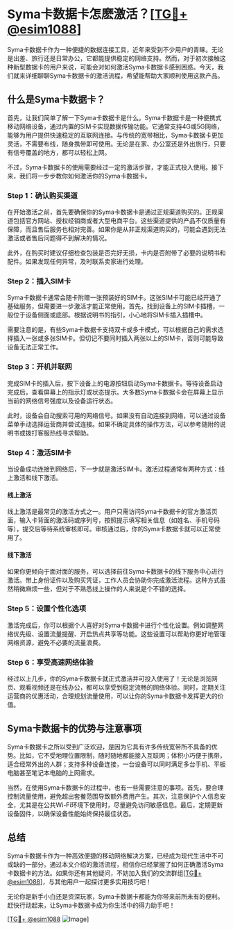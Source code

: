 # Syma卡数据卡怎麽激活？[[TG💪+ @esim1088](https://t.me/s/esim1088)]

Syma卡数据卡作为一种便捷的数据连接工具，近年来受到不少用户的青睐。无论是出差、旅行还是日常办公，它都能提供稳定的网络支持。然而，对于初次接触这种新型数据卡的用户来说，可能会对如何激活Syma卡数据卡感到困惑。今天，我们就来详细聊聊Syma卡数据卡的激活流程，希望能帮助大家顺利使用这款产品。

## 什么是Syma卡数据卡？

首先，让我们简单了解一下Syma卡数据卡是什么。Syma卡数据卡是一种便携式移动网络设备，通过内置的SIM卡实现数据传输功能。它通常支持4G或5G网络，能够为用户提供快速稳定的互联网连接。与传统的宽带相比，Syma卡数据卡更加灵活，不需要布线，随身携带即可使用。无论是在家、办公室还是外出旅行，只要有信号覆盖的地方，都可以轻松上网。

不过，Syma卡数据卡的使用需要经过一定的激活步骤，才能正式投入使用。接下来，我们将一步步教你如何激活你的Syma卡数据卡。

### Step 1：确认购买渠道

在开始激活之前，首先要确保你的Syma卡数据卡是通过正规渠道购买的。正规渠道包括官方网站、授权经销商或者大型电商平台。这些渠道提供的产品不仅质量有保障，而且售后服务也相对完善。如果你是从非正规渠道购买的，可能会遇到无法激活或者售后问题得不到解决的情况。

此外，在购买时建议仔细检查包装是否完好无损，卡内是否附带了必要的说明书和配件。如果发现任何异常，及时联系卖家进行处理。

### Step 2：插入SIM卡

Syma卡数据卡通常会随卡附赠一张预装好的SIM卡。这张SIM卡可能已经开通了基础服务，但需要进一步激活才能正常使用。首先，找到设备上的SIM卡插槽，一般位于设备侧面或底部。根据说明书的指引，小心地将SIM卡插入插槽中。

需要注意的是，有些Syma卡数据卡支持双卡或多卡模式，可以根据自己的需求选择插入一张或多张SIM卡。但切记不要同时插入两张以上的SIM卡，否则可能导致设备无法正常工作。

### Step 3：开机并联网

完成SIM卡的插入后，按下设备上的电源按钮启动Syma卡数据卡。等待设备启动完成后，查看屏幕上的指示灯或状态提示。大多数Syma卡数据卡会在屏幕上显示当前的网络信号强度以及设备运行状态。

此时，设备会自动搜索可用的网络信号。如果没有自动连接到网络，可以通过设备菜单手动选择运营商并尝试连接。如果不确定具体的操作方法，可以参考随附的说明书或拨打客服热线寻求帮助。

### Step 4：激活SIM卡

当设备成功连接到网络后，下一步就是激活SIM卡。激活过程通常有两种方式：线上激活和线下激活。

#### 线上激活

线上激活是最常见的激活方式之一。用户只需访问Syma卡数据卡的官方激活页面，输入卡背面的激活码或序列号，按照提示填写相关信息（如姓名、手机号码等），提交后等待系统审核即可。审核通过后，你的Syma卡数据卡就可以正常使用了。

#### 线下激活

如果你更倾向于面对面的服务，可以选择前往Syma卡数据卡的线下服务中心进行激活。带上身份证件以及购买凭证，工作人员会协助你完成激活流程。这种方式虽然稍微麻烦一些，但对于不熟悉线上操作的人来说是个不错的选择。

### Step 5：设置个性化选项

激活完成后，你可以根据个人喜好对Syma卡数据卡进行个性化设置。例如调整网络优先级、设置流量提醒、开启热点共享等功能。这些设置可以帮助你更好地管理网络资源，避免不必要的流量浪费。

### Step 6：享受高速网络体验

经过以上几步，你的Syma卡数据卡就正式激活并可投入使用了！无论是浏览网页、观看视频还是在线办公，都可以享受到稳定流畅的网络体验。同时，定期关注运营商的优惠活动，合理规划流量使用，可以让你的Syma卡数据卡发挥更大的价值。

## Syma卡数据卡的优势与注意事项

Syma卡数据卡之所以受到广泛欢迎，是因为它具有许多传统宽带所不具备的优势。比如，它不受地理位置限制，随时随地都能接入互联网；体积小巧便于携带，适合经常外出的人群；支持多种设备连接，一台设备可以同时满足多台手机、平板电脑甚至笔记本电脑的上网需求。

当然，在使用Syma卡数据卡的过程中，也有一些需要注意的事项。首先，要合理控制流量使用，避免超出套餐范围导致额外费用产生。其次，注意保护个人信息安全，尤其是在公共Wi-Fi环境下使用时，尽量避免访问敏感信息。最后，定期更新设备固件，以确保设备性能始终保持最佳状态。

## 总结

Syma卡数据卡作为一种高效便捷的移动网络解决方案，已经成为现代生活中不可或缺的一部分。通过本文介绍的激活流程，相信你已经掌握了如何正确激活Syma卡数据卡的方法。如果你还有其他疑问，不妨加入我们的交流群组[[TG💪+ @esim1088](https://t.me/s/esim1088)]，与其他用户一起探讨更多实用技巧吧！

无论你是新手小白还是资深玩家，Syma卡数据卡都能为你带来前所未有的便利。赶快行动起来，让Syma卡数据卡成为你生活中的得力助手吧！

[[TG💪+ @esim1088](https://t.me/s/esim1088) ![Image](https://i.postimg.cc/4NQfJmqS/Snipaste-2025-05-13-00-14-12.png)]